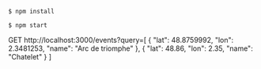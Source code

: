 ``$ npm install``

``$ npm start``

GET http://localhost:3000/events?query=[   {     "lat": 48.8759992,     "lon": 2.3481253,     "name": "Arc de triomphe"   },   {     "lat": 48.86,     "lon": 2.35,     "name": "Chatelet"   } ]
